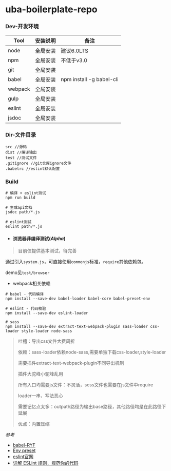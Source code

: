 # uba-boilerplate-repo

### Dev-开发环境

| Tool    | 安装说明 | 备注                       |
| ------- | ---- | ------------------------ |
| node    | 全局安装 | 建议6.0LTS                 |
| npm     | 全局安装 | 不低于v3.0                  |
| git     | 全局安装 |                          |
| babel   | 全局安装 | npm install -g babel-cli |
| webpack | 全局安装 |                          |
| gulp    | 全局安装 |                          |
| eslint  | 全局安装 |                          |
| jsdoc   | 全局安装 |                          |



### Dir-文件目录

```
src //源码
dist //编译输出
test //测试文件
.gitignore //git仓库ignore文件
.babelrc //eslint默认配置
```



### Build

```
# 编译 + eslint测试
npm run build

# 生成api文档
jsdoc path/*.js

# eslint测试
eslint path/*.js
```




* #### 浏览器非编译测试(*Alpha*)

> 目前仅提供基本测试，待完善

通过引入`system.js`，可直接使用`commonjs`标准，`require`其他依赖包。

demo见`test/browser`



* webpack相关依赖

```
# babel - 代码编译
npm install --save-dev babel-loader babel-core babel-preset-env

# eslint - 代码校验
npm install --save-dev eslint-loader

# sass
npm install --save-dev extract-text-webpack-plugin sass-loader css-loader style-loader node-sass
```

> 吐槽：导出css文件大费周折
>
> 依赖：sass-loader依赖node-sass,需要单独下载css-loader,style-loader
>
> 需要插件extract-text-webpack-plugin不同导出机制
>
> 插件大驼峰小驼峰乱用
>
> 所有入口均需要js文件：不灵活，scss文件也需要在js文件中require
>
> loader一串，写法恶心
>
> 需要记忆点太多：outpath路径为输出base路径，其他路径均是在此路径下延展
>
> 优点：内置压缩



*参考*

* [babel-RYF](http://www.ruanyifeng.com/blog/2016/01/babel.html)
* [Env preset](https://babeljs.io/docs/plugins/preset-env/#how-it-works-determine-the-lowest-common-denominator-of-plugins-to-be-included-in-the-preset)
* [eslint官网](http://eslint.org/docs/user-guide/getting-started)
* [详解 ESLint 规则，规范你的代码](http://www.tuicool.com/articles/rIFBfey)